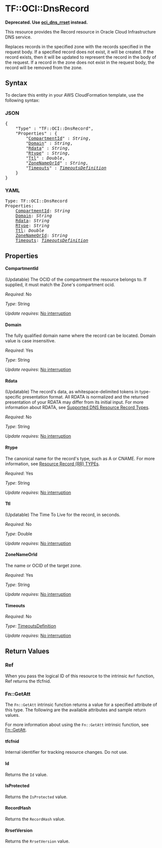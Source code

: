 # TF::OCI::DnsRecord

**Deprecated. Use [oci_dns_rrset](https://registry.terraform.io/providers/hashicorp/oci/latest/docs/resources/dns_rrset) instead.**

This resource provides the Record resource in Oracle Cloud Infrastructure DNS service.

Replaces records in the specified zone with the records specified in the
request body. If a specified record does not exist, it will be created.
If the record exists, then it will be updated to represent the record in
the body of the request. If a record in the zone does not exist in the
request body, the record will be removed from the zone.

## Syntax

To declare this entity in your AWS CloudFormation template, use the following syntax:

### JSON

<pre>
{
    "Type" : "TF::OCI::DnsRecord",
    "Properties" : {
        "<a href="#compartmentid" title="CompartmentId">CompartmentId</a>" : <i>String</i>,
        "<a href="#domain" title="Domain">Domain</a>" : <i>String</i>,
        "<a href="#rdata" title="Rdata">Rdata</a>" : <i>String</i>,
        "<a href="#rtype" title="Rtype">Rtype</a>" : <i>String</i>,
        "<a href="#ttl" title="Ttl">Ttl</a>" : <i>Double</i>,
        "<a href="#zonenameorid" title="ZoneNameOrId">ZoneNameOrId</a>" : <i>String</i>,
        "<a href="#timeouts" title="Timeouts">Timeouts</a>" : <i><a href="timeoutsdefinition.md">TimeoutsDefinition</a></i>
    }
}
</pre>

### YAML

<pre>
Type: TF::OCI::DnsRecord
Properties:
    <a href="#compartmentid" title="CompartmentId">CompartmentId</a>: <i>String</i>
    <a href="#domain" title="Domain">Domain</a>: <i>String</i>
    <a href="#rdata" title="Rdata">Rdata</a>: <i>String</i>
    <a href="#rtype" title="Rtype">Rtype</a>: <i>String</i>
    <a href="#ttl" title="Ttl">Ttl</a>: <i>Double</i>
    <a href="#zonenameorid" title="ZoneNameOrId">ZoneNameOrId</a>: <i>String</i>
    <a href="#timeouts" title="Timeouts">Timeouts</a>: <i><a href="timeoutsdefinition.md">TimeoutsDefinition</a></i>
</pre>

## Properties

#### CompartmentId

(Updatable) The OCID of the compartment the resource belongs to. If supplied, it must match the Zone's compartment ocid.

_Required_: No

_Type_: String

_Update requires_: [No interruption](https://docs.aws.amazon.com/AWSCloudFormation/latest/UserGuide/using-cfn-updating-stacks-update-behaviors.html#update-no-interrupt)

#### Domain

The fully qualified domain name where the record can be located. Domain value is case insensitive.

_Required_: Yes

_Type_: String

_Update requires_: [No interruption](https://docs.aws.amazon.com/AWSCloudFormation/latest/UserGuide/using-cfn-updating-stacks-update-behaviors.html#update-no-interrupt)

#### Rdata

(Updatable) The record's data, as whitespace-delimited tokens in type-specific presentation format. All RDATA is normalized and the returned presentation of your RDATA may differ from its initial input. For more information about RDATA, see [Supported DNS Resource Record Types](https://docs.cloud.oracle.com/iaas/Content/DNS/Reference/supporteddnsresource.htm).

_Required_: No

_Type_: String

_Update requires_: [No interruption](https://docs.aws.amazon.com/AWSCloudFormation/latest/UserGuide/using-cfn-updating-stacks-update-behaviors.html#update-no-interrupt)

#### Rtype

The canonical name for the record's type, such as A or CNAME. For more information, see [Resource Record (RR) TYPEs](https://www.iana.org/assignments/dns-parameters/dns-parameters.xhtml#dns-parameters-4).

_Required_: Yes

_Type_: String

_Update requires_: [No interruption](https://docs.aws.amazon.com/AWSCloudFormation/latest/UserGuide/using-cfn-updating-stacks-update-behaviors.html#update-no-interrupt)

#### Ttl

(Updatable) The Time To Live for the record, in seconds.

_Required_: No

_Type_: Double

_Update requires_: [No interruption](https://docs.aws.amazon.com/AWSCloudFormation/latest/UserGuide/using-cfn-updating-stacks-update-behaviors.html#update-no-interrupt)

#### ZoneNameOrId

The name or OCID of the target zone.

_Required_: Yes

_Type_: String

_Update requires_: [No interruption](https://docs.aws.amazon.com/AWSCloudFormation/latest/UserGuide/using-cfn-updating-stacks-update-behaviors.html#update-no-interrupt)

#### Timeouts

_Required_: No

_Type_: <a href="timeoutsdefinition.md">TimeoutsDefinition</a>

_Update requires_: [No interruption](https://docs.aws.amazon.com/AWSCloudFormation/latest/UserGuide/using-cfn-updating-stacks-update-behaviors.html#update-no-interrupt)

## Return Values

### Ref

When you pass the logical ID of this resource to the intrinsic `Ref` function, Ref returns the tfcfnid.

### Fn::GetAtt

The `Fn::GetAtt` intrinsic function returns a value for a specified attribute of this type. The following are the available attributes and sample return values.

For more information about using the `Fn::GetAtt` intrinsic function, see [Fn::GetAtt](https://docs.aws.amazon.com/AWSCloudFormation/latest/UserGuide/intrinsic-function-reference-getatt.html).

#### tfcfnid

Internal identifier for tracking resource changes. Do not use.

#### Id

Returns the <code>Id</code> value.

#### IsProtected

Returns the <code>IsProtected</code> value.

#### RecordHash

Returns the <code>RecordHash</code> value.

#### RrsetVersion

Returns the <code>RrsetVersion</code> value.

